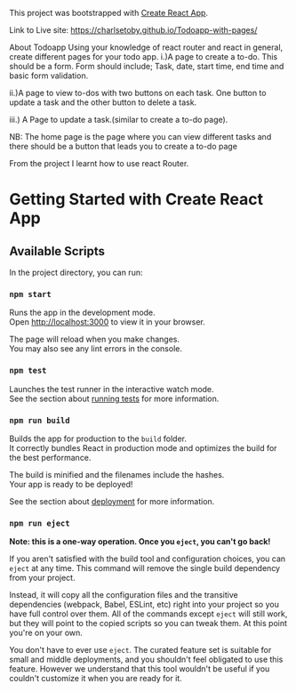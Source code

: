 
This project was bootstrapped with [Create React App](https://github.com/facebook/create-react-app).

Link to Live site: https://charlsetoby.github.io/Todoapp-with-pages/

About Todoapp
Using your knowledge of react router and react in general, create different pages for your todo app.
i.)A page to create a to-do. This should be a form. Form should include; Task, date, start time, end time and basic form validation.

ii.)A page to view  to-dos with two buttons on each task. One button to update a task and the other button to delete a task.

iii.) A Page to update a task.(similar to create a to-do page).

NB: The home page is the page where you can view different tasks and there should be a button that leads you to create a  to-do page

From the project I learnt how to use react Router.


# Getting Started with Create React App
## Available Scripts

In the project directory, you can run:

### `npm start`

Runs the app in the development mode.\
Open [http://localhost:3000](http://localhost:3000) to view it in your browser.

The page will reload when you make changes.\
You may also see any lint errors in the console.

### `npm test`

Launches the test runner in the interactive watch mode.\
See the section about [running tests](https://facebook.github.io/create-react-app/docs/running-tests) for more information.

### `npm run build`

Builds the app for production to the `build` folder.\
It correctly bundles React in production mode and optimizes the build for the best performance.

The build is minified and the filenames include the hashes.\
Your app is ready to be deployed!

See the section about [deployment](https://facebook.github.io/create-react-app/docs/deployment) for more information.

### `npm run eject`

**Note: this is a one-way operation. Once you `eject`, you can't go back!**

If you aren't satisfied with the build tool and configuration choices, you can `eject` at any time. This command will remove the single build dependency from your project.

Instead, it will copy all the configuration files and the transitive dependencies (webpack, Babel, ESLint, etc) right into your project so you have full control over them. All of the commands except `eject` will still work, but they will point to the copied scripts so you can tweak them. At this point you're on your own.

You don't have to ever use `eject`. The curated feature set is suitable for small and middle deployments, and you shouldn't feel obligated to use this feature. However we understand that this tool wouldn't be useful if you couldn't customize it when you are ready for it.
